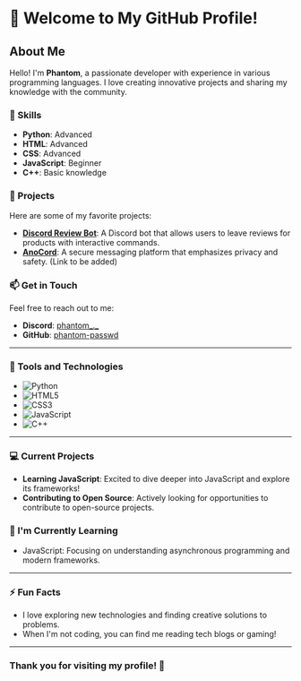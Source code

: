 # 👋 Welcome to My GitHub Profile!

## About Me

Hello! I'm **Phantom**, a passionate developer with experience in various programming languages. I love creating innovative projects and sharing my knowledge with the community.

### 🚀 Skills
- **Python**: Advanced
- **HTML**: Advanced
- **CSS**: Advanced
- **JavaScript**: Beginner
- **C++**: Basic knowledge

### 🌟 Projects
Here are some of my favorite projects:

- **[Discord Review Bot](https://github.com/phantom-passwd/Bot-Discord-review)**: A Discord bot that allows users to leave reviews for products with interactive commands.
- **[AnoCord](#)**: A secure messaging platform that emphasizes privacy and safety. (Link to be added)

### 📫 Get in Touch
Feel free to reach out to me:

- **Discord**: [phantom_._](https://discord.com/users/your_discord_id)
- **GitHub**: [phantom-passwd](https://github.com/phantom-passwd)

---

### 🔧 Tools and Technologies
- ![Python](https://img.shields.io/badge/Python-3776AB?style=flat&logo=python&logoColor=white)
- ![HTML5](https://img.shields.io/badge/HTML5-E34F26?style=flat&logo=html5&logoColor=white)
- ![CSS3](https://img.shields.io/badge/CSS3-1572B6?style=flat&logo=css3&logoColor=white)
- ![JavaScript](https://img.shields.io/badge/JavaScript-F7DF1E?style=flat&logo=javascript&logoColor=black)
- ![C++](https://img.shields.io/badge/C++-00599C?style=flat&logo=cplusplus&logoColor=white)

---

### 💻 Current Projects
- **Learning JavaScript**: Excited to dive deeper into JavaScript and explore its frameworks!
- **Contributing to Open Source**: Actively looking for opportunities to contribute to open-source projects.

### 🌱 I'm Currently Learning
- JavaScript: Focusing on understanding asynchronous programming and modern frameworks.

---

### ⚡ Fun Facts
- I love exploring new technologies and finding creative solutions to problems.
- When I'm not coding, you can find me reading tech blogs or gaming!

---

### Thank you for visiting my profile! 🌟
